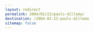 ```yaml
---
layout: redirect
permalink: 2004/02/22/pauls-dillema/
destination: /2004-02-22-pauls-dillema
sitemap: false
---
```

